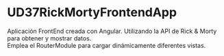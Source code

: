 # UD37RickMortyFrontendApp

Aplicación FrontEnd creada con Angular. Utilizando la API de Rick & Morty para obtener y mostrar datos.  
Emplea el RouterModule para cargar dinámicamente diferentes vistas.
